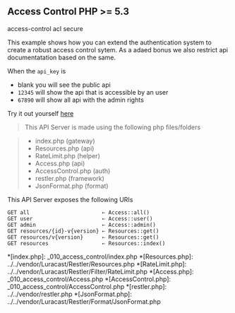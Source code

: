 Access Control <requires>PHP >= 5.3</requires>
--------------

<tag>access-control acl secure</tag>

This example shows how you can extend the authentication system to create
a robust access control sytem. As a adaed bonus we also restrict api
documentatation based on the same.

When the `api_key` is
- blank you will see the public api
- `12345` will show the api that is accessible by an user
- `67890` will show all api with the admin rights

Try it out yourself [here](explorer/index.html#!/authors-v1)

> This API Server is made using the following php files/folders

> * index.php      (gateway)
> * Resources.php      (api)
> * RateLimit.php      (helper)
> * Access.php      (api)
> * AccessControl.php      (auth)
> * restler.php      (framework)
> * JsonFormat.php      (format)

This API Server exposes the following URIs

    GET all                       ⇠ Access::all()
    GET user                      ⇠ Access::user()
    GET admin                     ⇠ Access::admin()
    GET resources/{id}-v{version} ⇠ Resources::get()
    GET resources/v{version}      ⇠ Resources::get()
    GET resources                 ⇠ Resources::index()







*[index.php]: _010_access_control/index.php
*[Resources.php]: ../../vendor/Luracast/Restler/Resources.php
*[RateLimit.php]: ../../vendor/Luracast/Restler/Filter/RateLimit.php
*[Access.php]: _010_access_control/Access.php
*[AccessControl.php]: _010_access_control/AccessControl.php
*[restler.php]: ../../vendor/restler.php
*[JsonFormat.php]: ../../vendor/Luracast/Restler/Format/JsonFormat.php

